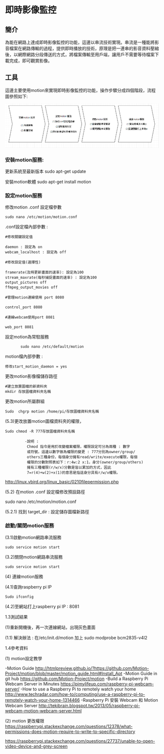 
# 即時影像監控

## 簡介

為能在網路上達成即時影像監控的功能，這邊以串流技術實現。串流是一種能將影音檔案在網路傳輸的過程，提供即時播放的技術，原理是把一連串的影音資料壓縮後，以網際網路分段傳送的方式，將檔案傳輸至用戶端，讓用戶不需要等待檔案下載完成，即可觀賞影像。

## 工具 

這邊主要使用motion來實現即時影像監控的功能，操作步驟分成四個階段，流程圖參照如下:

![image](https://github.com/MrLiuLiuLiu/RaspberryPi/blob/master/motion%E6%93%8D%E4%BD%9C%E6%B5%81%E7%A8%8B%E5%9C%96.png)


### 安裝motion服務:

更新系統至最新版本
sudo apt-get update

安裝motion軟體
sudo apt-get install motion

### 設定motion服務

修改motion .conf 設定檔參數
```
sudo nano /etc/motion/motion.conf
```
.conf設定檔內部參數 : 
```
#修改關鍵設定值

daemon : 設定為 on
webcam_localhost : 設定為 off

#修改設定值(選擇性)

framerate(及時更新畫面的速率): 設定為100
stream_maxrate(每秒捕捉畫面的速率) : 設定為100
output_pictures off
ffmpeg_output_movies off

#管理motion連線使用 port 8080

control_port 8080

#連線webcam使用port 8081

web_port 8081
```

設定motion為常駐服務 

```
       sudo nano /etc/default/motion
```
motion檔內部參數 : 
```
修改start_motion_daemon = yes
```

更改motion影像檔儲存路徑

```
#建立放置圖檔的新資料夾
mkdir 存放圖檔資料夾名稱
```
更改motion所屬群組

    Sudo  chgrp motion /home/pi/存放圖檔資料夾名稱

(5.3)更改放置motion圖檔資料夾的權限，

    Sudo chmod -R 777存放圖檔資料夾名稱

   			 -說明 : 
              Chmod 指令是用於改變檔案權限，權限設定可分為兩種 : 數字 
              或符號，這邊以數字做為權限的變更 : 777分別為owner/group/
              others三種身份，每個身分擁有read/write/execute權限，每個  
              權限的分數對照表如下：r:4w:2 x:1，身分(owner/group/others)
              擁有三種權限(r/w/x)分數是皆以累加的方式，因此
              7=r(4)+w(2)+x(1)的意思是指這身分具有r/w/x權限。

http://linux.vbird.org/linux_basic/0210filepermission.php 

(5.2) 在motion .conf 設定檔修改預設路徑

 sudo nano /etc/motion/motion.conf

 (5.2.1) 找到 target_dir : 設定儲存圖檔新路徑 

### 啟動/關閉motion服務


(3.1)啟動motion網路串流服務

    sudo service motion start

(3.2)關閉motion網路串流服務
  
    sudo service motion start

(4)	連線motion服務

(4.1)查詢raspberry pi IP 

    Sudo ifconfig

(4.2)至網站打上raspberry pi IP : 8081



 


1.3測試結果

   (1)重新開機後，再一次連線網站，出現灰色畫面

(1.1)	解決辦法 : 在/etc/init.d/motion 加上 sudo modprobe bcm2835-v4l2

1.4參考資料

(1)	motion設定教學

-Motion Guide
http://htmlpreview.github.io/?https://github.com/Motion-Project/motion/blob/master/motion_guide.html#Install_Apt
-Motion Guide in git hub
https://github.com/Motion-Project/motion 
-Build a Raspberry Pi Webcam Server in Minutes
https://pimylifeup.com/raspberry-pi-webcam-server/ 
-How to use a Raspberry Pi to remotely watch your home
http://www.techradar.com/how-to/computing/use-a-raspberry-pi-to-remotely-watch-your-home-1314466 
   -Raspberry Pi 安裝 Webcam 和 Motion Webcam Server
http://tekibrain.blogspot.tw/2013/05/raspberry-pi-webcam-motion-webcam-server.html 


(2)	motion 更改權限
https://raspberrypi.stackexchange.com/questions/12378/what-permissions-does-motion-require-to-write-to-specific-directory 
                   
https://raspberrypi.stackexchange.com/questions/27737/unable-to-open-video-device-and-grey-screen 


